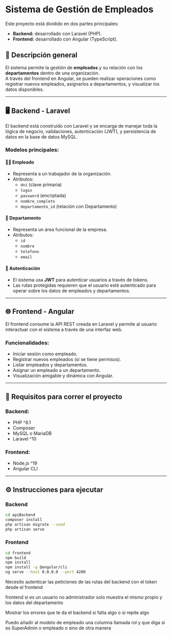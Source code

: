 # Sistema de Gestión de Empleados

Este proyecto está dividido en dos partes principales:  
- **Backend:** desarrollado con Laravel (PHP).
- **Frontend:** desarrollado con Angular (TypeScript).

## 🧠 Descripción general

El sistema permite la gestión de **empleados** y su relación con los **departamentos** dentro de una organización.  
A través del frontend en Angular, se pueden realizar operaciones como registrar nuevos empleados, asignarlos a departamentos, y visualizar los datos disponibles.

---

## 🖥️ Backend - Laravel

El backend está construido con Laravel y se encarga de manejar toda la lógica de negocio, validaciones, autenticación (JWT), y persistencia de datos en la base de datos MySQL.

### Modelos principales:

#### 🧑‍💼 Empleado
- Representa a un trabajador de la organización.
- Atributos:
  - `dni` (clave primaria)
  - `login`
  - `password` (encriptada)
  - `nombre_completo`
  - `departamento_id` (relación con Departamento)

#### 🏢 Departamento
- Representa un área funcional de la empresa.
- Atributos:
  - `id`
  - `nombre`
  - `telefono`
  - `email`

#### 🔐 Autenticación
- El sistema usa **JWT** para autenticar usuarios a través de tokens.
- Las rutas protegidas requieren que el usuario esté autenticado para operar sobre los datos de empleados y departamentos.

---

## 🌐 Frontend - Angular

El frontend consume la API REST creada en Laravel y permite al usuario interactuar con el sistema a través de una interfaz web.

### Funcionalidades:
- Iniciar sesión como empleado.
- Registrar nuevos empleados (si se tiene permisos).
- Listar empleados y departamentos.
- Asignar un empleado a un departamento.
- Visualización amigable y dinámica con Angular.

---

## 🚀 Requisitos para correr el proyecto

### Backend:
- PHP ^8.1
- Composer
- MySQL o MariaDB
- Laravel ^10

### Frontend:
- Node.js ^19
- Angular CLI

---

## ⚙️ Instrucciones para ejecutar

### Backend
```bash
cd apiBackend
composer install
php artisan migrate --seed
php artisan serve
```

### Frontend
```bash
cd frontend 
npm build
npm install
npm install -g @angular/cli
ng serve --host 0.0.0.0 --port 4200
```


Necesito autenticar las peticiones de las rutas del backend con el token desde el frontend 

frontend si es un usuario no administrador solo muestra el mismo propio y los datos del departamento 

Mostrar los errores que te da el backend si falta algo o si repite algo

Puedo añadir al modelo de empleado una columna llamada rol y que diga si es SuperAdmin o empleado o sino de otra manera

